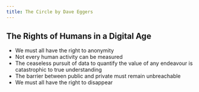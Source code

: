 ```yaml
---
title: The Circle by Dave Eggers
---
```


## The Rights of Humans in a Digital Age

* We must all have the right to anonymity
* Not every human activity can be measured
* The ceaseless pursuit of data to quantify the value of any endeavour is catastrophic to true understanding
* The barrier between public and private must remain unbreachable
* We must all have the right to disappear
